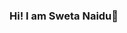 ### Hi! I am Sweta Naidu👋

<!--
**Swetanaidu/SwetaNaidu** is a ✨ _special_ ✨ repository because its `README.md` (this file) appears on your GitHub profile.

Here are some ideas to get you started:
### About Me
I love teaching coding and math and i am an avid learner.I am passionate about Data Science.
 
### What do i do for fun
- I love to bake
- I love to learn about technology
- teaching

[My ongoing learnings](http://readme.md/)

